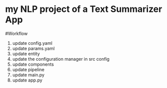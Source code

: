 
# my NLP project of a Text Summarizer App


#Workflow

1. update config.yaml
2. update params.yaml
3. update entity
4. update the configuration manager in src config
5. update components
6. update pipeline
7. update main.py
8. update app.py